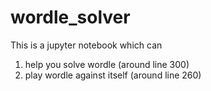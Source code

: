 # wordle_solver
This is a jupyter notebook which can 
1) help you solve wordle (around line 300)
2) play wordle against itself (around line 260)
